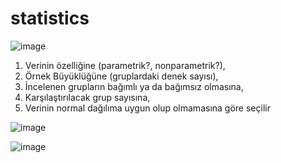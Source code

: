 # statistics


![image](https://user-images.githubusercontent.com/105038798/168419111-78506881-d416-497a-b34f-c501de0031f3.png)


1.  Verinin özelliğine (parametrik?, nonparametrik?),
2.  Örnek Büyüklüğüne (gruplardaki denek sayısı),
3. İncelenen grupların bağımlı ya da bağımsız olmasına,
4. Karşılaştırılacak grup sayısına,
5. Verinin normal dağılıma uygun olup olmamasına göre seçilir

	
![image](https://user-images.githubusercontent.com/105038798/168419330-d66d50ab-e07d-4d64-9673-077d88bb10f6.png)



![image](https://user-images.githubusercontent.com/105038798/168419422-98a554b6-fa2d-4389-9bff-d90d02fa39a8.png)
